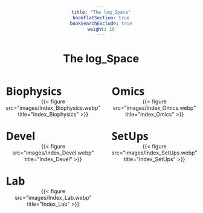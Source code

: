 ```yaml
---
title: "The log_Space"
bookFlatSection: true
bookSearchExclude: true
weight: 10
---
```


# The log_Space

<style>
    /*
    Alternatively, you can use Google Fonts to load the font from their servers.
    No need to host the TTF file yourself.
    @import url('https://fonts.googleapis.com/css2?family=Megrim&display=swap');
    */
    @font-face {
        font-family: 'Megrim';
        src: url('fonts/Megrim-Regular.ttf') format('truetype');
        font-weight: normal;
        font-style: normal;
    }
    body {
        text-align: center;
        margin: 20px;
    }
    .grid-container {
        display: grid;
        grid-template-columns: repeat(2, 1fr); /* 2 columns */
        grid-template-rows: repeat(3, auto); /* 3 rows */
        gap: 30px;
        max-width: 700px;
        margin: auto;
        margin-top: 50px;
    }
    .grid-item {
        display: flex;
        flex-direction: column;
        align-items: center;
    }
    .label {
        font-family: "Megrim", system-ui; /* With fallback option */
        font-size: clamp(22px, 3vw, 28px); /* Responsive font size */
        font-weight: bold;
        font-style: normal;
        align-self: flex-start; /* Aligns the label to the left */
    }
    .grid-item a {
        text-decoration: none;
    }
    .grid-item img {
        width: 100%;
        max-width: 350px; /* Adjust size */
        height: auto;
        border-radius: 5px; /* Optional rounded corners */
        cursor: pointer;
        transition: transform 0.2s ease-in-out;
    }
    .grid-item img:hover {
        transform: scale(1.05); /* Slight zoom effect */
    }
</style>

<div class="grid-container">
    <!-- Repeat this block for 6 images -->
    <div class="grid-item">
        <div class="label">Biophysics</div>
        <a href="docs/biophysics/">
            {{< figure src="images/Index_Biophysics.webp" title="Index_Biophysics" >}}
        </a>
    </div>
    <div class="grid-item">
        <div class="label">Omics</div>
        <a href="docs/omics/">
            {{< figure src="images/Index_Omics.webp" title="Index_Omics" >}}
        </a>
    </div>
    <div class="grid-item">
        <div class="label">Devel</div>
        <a href="docs/devel/">
            {{< figure src="images/Index_Devel.webp" title="Index_Devel" >}}
        </a>
    </div>
    <div class="grid-item">
        <div class="label">SetUps</div>
        <a href="docs/setups/">
            {{< figure src="images/Index_SetUps.webp" title="Index_SetUps" >}}
        </a>
    </div>
    <div class="grid-item">
        <div class="label">Lab</div>
        <a href="docs/lab/">
            {{< figure src="images/Index_Lab.webp" title="Index_Lab" >}}
        </a>
    </div>
</div>

